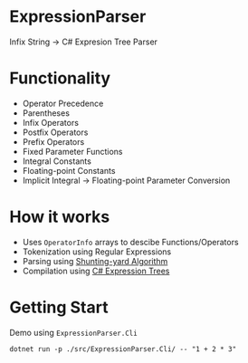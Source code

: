 # ExpressionParser
Infix String -> C# Expresion Tree Parser

# Functionality
- Operator Precedence
- Parentheses
- Infix Operators
- Postfix Operators
- Prefix Operators
- Fixed Parameter Functions
- Integral Constants
- Floating-point Constants
- Implicit Integral -> Floating-point Parameter Conversion

# How it works
- Uses `OperatorInfo` arrays to descibe Functions/Operators
- Tokenization using Regular Expressions
- Parsing using [Shunting-yard Algorithm](https://en.wikipedia.org/wiki/Shunting-yard_algorithm)
- Compilation using [C# Expression Trees](https://docs.microsoft.com/en-us/dotnet/csharp/programming-guide/concepts/expression-trees/)

# Getting Start
Demo using `ExpressionParser.Cli`

`dotnet run -p ./src/ExpressionParser.Cli/ -- "1 + 2 * 3"`
